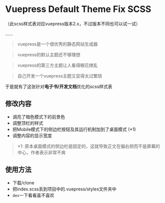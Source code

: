 # Vuepress Default Theme Fix SCSS

（此scss样式表对应vuepress版本2.x，不过版本不同也可以试一试）

......

> vuepress是一个很优秀的静态网站生成器

> vuepress的默认主题还不够理想

> vuepress的第三方主题让人看得眼花缭乱

> 自己开发一个vuepress主题又显得太过繁琐

于是就有了这张针对**电子书/开发文档**优化的scss样式表

## 修改内容


- 调亮了暗色模式下的前景色
- 调整顶栏的样式
- 把Mobile模式下的侧边栏按钮及其运行机制加到了桌面模式   (*1)
- 调整内容的显示宽度

> *1: 原本桌面模式的侧边栏是固定的，这就导致正文在偏右侧而不是屏幕的中心，作者表示非常不爽

## 使用方法
- 下载/clone
- 把index.scss丢到项目中的.vuepress/styles文件夹中
- `dev`一下看看喜不喜欢
